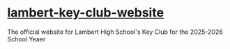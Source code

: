 # [lambert-key-club-website](lamberthskeyclub.github.io)
The official website for Lambert High School's Key Club for the 2025-2026 School Yeaer

